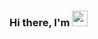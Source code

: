 ### Hi there, I'm <img src="https://media.giphy.com/media/hvRJCLFzcasrR4ia7z/giphy.gif" width="25px">
